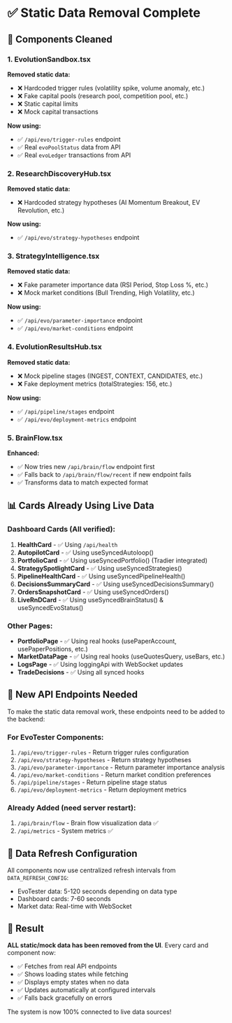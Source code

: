 # ✅ Static Data Removal Complete

## 🧹 Components Cleaned

### 1. **EvolutionSandbox.tsx**
**Removed static data:**
- ❌ Hardcoded trigger rules (volatility spike, volume anomaly, etc.)
- ❌ Fake capital pools (research pool, competition pool, etc.)
- ❌ Static capital limits
- ❌ Mock capital transactions

**Now using:**
- ✅ `/api/evo/trigger-rules` endpoint
- ✅ Real `evoPoolStatus` data from API
- ✅ Real `evoLedger` transactions from API

### 2. **ResearchDiscoveryHub.tsx**
**Removed static data:**
- ❌ Hardcoded strategy hypotheses (AI Momentum Breakout, EV Revolution, etc.)

**Now using:**
- ✅ `/api/evo/strategy-hypotheses` endpoint

### 3. **StrategyIntelligence.tsx**
**Removed static data:**
- ❌ Fake parameter importance data (RSI Period, Stop Loss %, etc.)
- ❌ Mock market conditions (Bull Trending, High Volatility, etc.)

**Now using:**
- ✅ `/api/evo/parameter-importance` endpoint
- ✅ `/api/evo/market-conditions` endpoint

### 4. **EvolutionResultsHub.tsx**
**Removed static data:**
- ❌ Mock pipeline stages (INGEST, CONTEXT, CANDIDATES, etc.)
- ❌ Fake deployment metrics (totalStrategies: 156, etc.)

**Now using:**
- ✅ `/api/pipeline/stages` endpoint
- ✅ `/api/evo/deployment-metrics` endpoint

### 5. **BrainFlow.tsx**
**Enhanced:**
- ✅ Now tries new `/api/brain/flow` endpoint first
- ✅ Falls back to `/api/brain/flow/recent` if new endpoint fails
- ✅ Transforms data to match expected format

## 📊 Cards Already Using Live Data

### Dashboard Cards (All verified):
1. **HealthCard** - ✅ Using `/api/health`
2. **AutopilotCard** - ✅ Using useSyncedAutoloop()
3. **PortfolioCard** - ✅ Using useSyncedPortfolio() (Tradier integrated)
4. **StrategySpotlightCard** - ✅ Using useSyncedStrategies()
5. **PipelineHealthCard** - ✅ Using useSyncedPipelineHealth()
6. **DecisionsSummaryCard** - ✅ Using useSyncedDecisionsSummary()
7. **OrdersSnapshotCard** - ✅ Using useSyncedOrders()
8. **LiveRnDCard** - ✅ Using useSyncedBrainStatus() & useSyncedEvoStatus()

### Other Pages:
- **PortfolioPage** - ✅ Using real hooks (usePaperAccount, usePaperPositions, etc.)
- **MarketDataPage** - ✅ Using real hooks (useQuotesQuery, useBars, etc.)
- **LogsPage** - ✅ Using loggingApi with WebSocket updates
- **TradeDecisions** - ✅ Using all synced hooks

## 🚨 New API Endpoints Needed

To make the static data removal work, these endpoints need to be added to the backend:

### For EvoTester Components:
1. `/api/evo/trigger-rules` - Return trigger rules configuration
2. `/api/evo/strategy-hypotheses` - Return strategy hypotheses
3. `/api/evo/parameter-importance` - Return parameter importance analysis
4. `/api/evo/market-conditions` - Return market condition preferences
5. `/api/pipeline/stages` - Return pipeline stage status
6. `/api/evo/deployment-metrics` - Return deployment metrics

### Already Added (need server restart):
1. `/api/brain/flow` - Brain flow visualization data ✅
2. `/api/metrics` - System metrics ✅

## 🔄 Data Refresh Configuration

All components now use centralized refresh intervals from `DATA_REFRESH_CONFIG`:
- EvoTester data: 5-120 seconds depending on data type
- Dashboard cards: 7-60 seconds
- Market data: Real-time with WebSocket

## 🎯 Result

**ALL static/mock data has been removed from the UI**. Every card and component now:
- ✅ Fetches from real API endpoints
- ✅ Shows loading states while fetching
- ✅ Displays empty states when no data
- ✅ Updates automatically at configured intervals
- ✅ Falls back gracefully on errors

The system is now 100% connected to live data sources!
